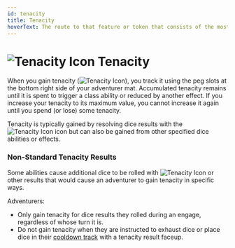 ```yaml
---
id: tenacity
title: Tenacity
hoverText: The route to that feature or token that consists of the most hexes between that feature and the component being measured to (or from).
---
```


# <img src="/icons/tenacity.svg" alt="Tenacity Icon" /> Tenacity

When you gain tenacity (<img src="/icons/tenacity.svg" alt="Tenacity Icon" className="icon-svg" />), you track it using the peg slots at the bottom right side of your adventurer mat. Accumulated tenacity remains until it is spent to trigger a class ability or reduced by another effect. If you increase your tenacity to its maximum value, you cannot increase it again until you spend (or lose) some tenacity.

Tenacity is typically gained by resolving dice results with the <img src="/icons/tenacity.svg" alt="Tenacity Icon" className="icon-svg" /> icon but can also be gained from other specified dice abilities or effects.

### Non-Standard Tenacity Results

Some abilities cause additional dice to be rolled with <img src="/icons/tenacity.svg" alt="Tenacity Icon" className="icon-svg" /> or other results that would cause an adventurer to gain tenacity in specific ways.

Adventurers:

- Only gain tenacity for dice results they rolled during an engage, regardless of whose turn it is.
- Do not gain tenacity when they are instructed to exhaust dice or place dice in their [cooldown track](/docs/glossary/cooldown-track) with a tenacity result faceup.
